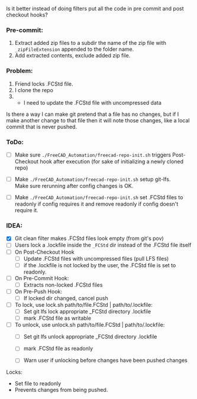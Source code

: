 Is it better instead of doing filters put all the code in pre commit and post checkout hooks?

### Pre-commit:
1. Extract added zip files to a subdir the name of the zip file with `_zipFileExtension` appended to the folder name.
2. Add extracted contents, exclude added zip file.


### Problem:
1. Friend locks .FCStd file.
2. I clone the repo
3. * I need to update the .FCStd file with uncompressed data



Is there a way I can make git pretend that a file has no changes, but if I make another change to that file then it will note those changes, like a local commit that is never pushed.

### ToDo:
- [ ] Make sure `./FreeCAD_Automation/freecad-repo-init.sh` triggers Post-Checkout hook after execution (for sake of initializing a newly cloned repo)

- [ ] Make `./FreeCAD_Automation/freecad-repo-init.sh` setup git-lfs.  
  Make sure rerunning after config changes is OK.

- [ ] Make `./FreeCAD_Automation/freecad-repo-init.sh` set .FCStd files to readonly if config requires it and remove readonly if config doesn't require it.

### IDEA:
- [x] Git clean filter makes .FCStd files look empty (from git's pov)
- [ ] Users lock a .lockfile inside the `_FCStd` dir instead of the .FCStd file itself
- [ ] On Post-Checkout Hook
	- [ ] Update .FCStd files with uncompressed files (pull LFS files)
	- [ ] if the .lockfile is not locked by the user, the .FCStd file is set to readonly.
- [ ] On Pre-Commit Hook:
	- [ ] Extracts non-locked .FCStd files
- [ ] On Pre-Push Hook:
	- [ ] If locked dir changed, cancel push
- [ ] To lock, use lock.sh path/to/file.FCStd | path/to/.lockfile:
	- [ ] Set git lfs lock appropriate _FCStd directory .lockfile
	- [ ] mark .FCStd file as writable
- [ ] To unlock, use unlock.sh path/to/file.FCStd | path/to/.lockfile:
	- [ ] Set git lfs unlock appropriate _FCStd directory .lockfile
	- [ ] mark .FCStd file as readonly
	- [ ] Warn user if unlocking before changes have been pushed changes


Locks:
 - Set file to readonly
 - Prevents changes from being pushed.